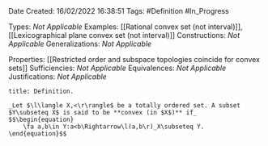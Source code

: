 <br />
<br />

Date Created: 16/02/2022 16:38:51
Tags: #Definition #In_Progress

Types: _Not Applicable_
Examples: [[Rational convex set (not interval)]], [[Lexicographical plane convex set (not interval)]]
Constructions: _Not Applicable_
Generalizations: _Not Applicable_

Properties: [[Restricted order and subspace topologies coincide for convex sets]]
Sufficiencies: _Not Applicable_
Equivalences: _Not Applicable_
Justifications: _Not Applicable_

``` ad-Definition
title: Definition.

_Let $\l\langle X,<\r\rangle$ be a totally ordered set. A subset $Y\subseteq X$ is said to be **convex (in $X$)** if_
$$\begin{equation}
    \fa a,b\in Y:a<b\Rightarrow\l(a,b\r)_X\subseteq Y.
\end{equation}$$

```
